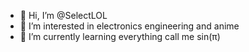 - 👋 Hi, I’m @SelectLOL
- 👀 I’m interested in electronics engineering and anime
- 🌱 I’m currently learning everything
call me sin(π)

<!---
SelectLOL1/SelectLOL1 is a ✨ special ✨ repository because its `README.md` (this file) appears on your GitHub profile.
You can click the Preview link to take a look at your changes.
--->
